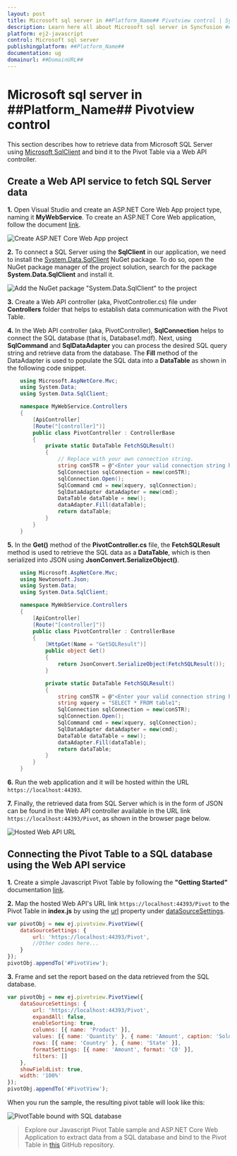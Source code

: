 ```yaml
---
layout: post
title: Microsoft sql server in ##Platform_Name## Pivotview control | Syncfusion
description: Learn here all about Microsoft sql server in Syncfusion ##Platform_Name## Pivotview control of Syncfusion Essential JS 2 and more.
platform: ej2-javascript
control: Microsoft sql server 
publishingplatform: ##Platform_Name##
documentation: ug
domainurl: ##DomainURL##
---
```


# Microsoft sql server in ##Platform_Name## Pivotview control

This section describes how to retrieve data from Microsoft SQL Server using [Microsoft SqlClient](https://learn.microsoft.com/en-us/dotnet/api/system.data.sqlclient?view=dotnet-plat-ext-7.0) and bind it to the Pivot Table via a Web API controller.

## Create a Web API service to fetch SQL Server data

**1.** Open Visual Studio and create an ASP.NET Core Web App project type, naming it **MyWebService**. To create an ASP.NET Core Web application, follow the document [link](https://learn.microsoft.com/en-us/visualstudio/get-started/csharp/tutorial-aspnet-core?view=vs-2022).

![Create ASP.NET Core Web App project](../images/azure-asp-core-web-service-create.png)

**2.** To connect a SQL Server using the **SqlClient** in our application, we need to install the [System.Data.SqlClient](https://www.nuget.org/packages/System.Data.SqlClient/4.8.5?_src=template) NuGet package. To do so, open the NuGet package manager of the project solution, search for the package **System.Data.SqlClient** and install it.

![Add the NuGet package "System.Data.SqlClient" to the project](../images/system-Data-sql-client-nuget-package-install.png)

**3.** Create a Web API controller (aka, PivotController.cs) file under **Controllers** folder that helps to establish data communication with the Pivot Table.

**4.** In the Web API controller (aka, PivotController), **SqlConnection** helps to connect the SQL database (that is, Database1.mdf). Next, using **SqlCommand** and **SqlDataAdapter** you can process the desired SQL query string and retrieve data from the database. The **Fill** method of the DataAdapter is used to populate the SQL data into a **DataTable** as shown in the following code snippet.

```c#
    using Microsoft.AspNetCore.Mvc;
    using System.Data;
    using System.Data.SqlClient;

    namespace MyWebService.Controllers
    {
        [ApiController]
        [Route("[controller]")]
        public class PivotController : ControllerBase
        {
            private static DataTable FetchSQLResult()
            {
                // Replace with your own connection string.
                string conSTR = @"<Enter your valid connection string here>";
                SqlConnection sqlConnection = new(conSTR);
                sqlConnection.Open();
                SqlCommand cmd = new(xquery, sqlConnection);
                SqlDataAdapter dataAdapter = new(cmd);
                DataTable dataTable = new();
                dataAdapter.Fill(dataTable);
                return dataTable;
            }
        }
    }

```

**5.** In the **Get()** method of the **PivotController.cs** file, the **FetchSQLResult** method is used to retrieve the SQL data as a **DataTable**, which is then serialized into JSON using **JsonConvert.SerializeObject()**.

```c#
    using Microsoft.AspNetCore.Mvc;
    using Newtonsoft.Json;
    using System.Data;
    using System.Data.SqlClient;

    namespace MyWebService.Controllers
    {
        [ApiController]
        [Route("[controller]")]
        public class PivotController : ControllerBase
        {
            [HttpGet(Name = "GetSQLResult")]
            public object Get()
            {
                return JsonConvert.SerializeObject(FetchSQLResult());
            }

            private static DataTable FetchSQLResult()
            {
                string conSTR = @"<Enter your valid connection string here>";
                string xquery = "SELECT * FROM table1";
                SqlConnection sqlConnection = new(conSTR);
                sqlConnection.Open();
                SqlCommand cmd = new(xquery, sqlConnection);
                SqlDataAdapter dataAdapter = new(cmd);
                DataTable dataTable = new();
                dataAdapter.Fill(dataTable);
                return dataTable;
            }
        }
    }

```

**6.** Run the web application and it will be hosted within the URL `https://localhost:44393`.

**7.** Finally, the retrieved data from SQL Server which is in the form of JSON can be found in the Web API controller available in the URL link `https://localhost:44393/Pivot`, as shown in the browser page below.

![Hosted Web API URL](../images/code-web-app.png)

## Connecting the Pivot Table to a SQL database using the Web API service

**1.** Create a simple Javascript Pivot Table by following the **"Getting Started"** documentation [link](../getting-started).

**2.** Map the hosted Web API's URL link `https://localhost:44393/Pivot` to the Pivot Table in **index.js** by using the [url](https://ej2.syncfusion.com/javascript/documentation/api/pivotview/dataSourceSettings/#url) property under [dataSourceSettings](https://ej2.syncfusion.com/javascript/documentation/api/pivotview/dataSourceSettings/).

```javascript
var pivotObj = new ej.pivotview.PivotView({
    dataSourceSettings: {
        url: 'https://localhost:44393/Pivot',
        //Other codes here...
    }
});
pivotObj.appendTo('#PivotView');

```

**3.** Frame and set the report based on the data retrieved from the SQL database.

```javascript
var pivotObj = new ej.pivotview.PivotView({
    dataSourceSettings: {
        url: 'https://localhost:44393/Pivot',
        expandAll: false,
        enableSorting: true,
        columns: [{ name: 'Product' }],
        values: [{ name: 'Quantity' }, { name: 'Amount', caption: 'Sold Amount' }],
        rows: [{ name: 'Country' }, { name: 'State' }],
        formatSettings: [{ name: 'Amount', format: 'C0' }],
        filters: []
    },
    showFieldList: true,
    width: '100%'
});
pivotObj.appendTo('#PivotView');

```

When you run the sample, the resulting pivot table will look like this:

![PivotTable bound with SQL database](../images/sql-data-binding.png)

> Explore our Javascript Pivot Table sample and ASP.NET Core Web Application to extract data from a SQL database and bind to the Pivot Table in [this](https://github.com/SyncfusionExamples/how-to-bind-SQL-database-to-pivot-table) GitHub repository.
